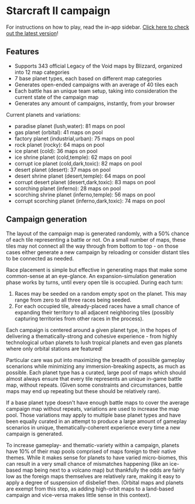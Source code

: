 # Starcraft II campaign

For instructions on how to play, read the in-app sidebar. [Click here to check out the latest version](https://tukkek.github.io/starcraft2-campaign/)!

## Features

* Supports 343 official Legacy of the Void maps by Blizzard, organized into 12 map categories
* 7 base planet types, each based on different map categories
* Generates open-ended campaigns with an average of 40 tiles each
* Each battle has an unique team setup, taking into consideration the current state of the campaign map
* Generates any amount of campaigns, instantly, from your browser

Current planets and variations:

* paradise planet (lush,water): 81 maps on pool
* gas planet (orbital): 41 maps on pool
* factory planet (industrial,urban): 75 maps on pool
* rock planet (rocky): 64 maps on pool
* ice planet (cold): 36 maps on pool
 * ice shrine planet (cold,temple): 62 maps on pool
 * corrupt ice planet (cold,dark,toxic): 82 maps on pool
* desert planet (desert): 37 maps on pool
 * desert shrine planet (desert,temple): 64 maps on pool
 * corrupt desert planet (desert,dark,toxic): 83 maps on pool
* scorching planet (inferno): 28 maps on pool
 * scorching shrine planet (inferno,temple): 56 maps on pool
 * corrupt scorching planet (inferno,dark,toxic): 74 maps on pool
 
## Campaign generation

The layout of the campaign map is generated randomly, with a 50% chance of each tile representing a battle or not. On a small number of maps, these tiles may not connect all the way through from bottom to top - on those cases either generate a new campaign by reloading or consider distant tiles to be connected as needed. 

Race placement is simple but effective in generating maps that make some common-sense at an eye-glance. An expansion-simulation generation phase works by turns, until every open tile is occupied. During each turn:

1. Races may be seeded on a random empty spot on the planet. This may range from zero to all three races being seeded.
2. For each occupied tile, already-placed races have a small chance of expanding their territory to all adjacent neighboring tiles (possibly capturing territories from other races in the process).

Each campaign is centered around a given planet type, in the hopes of delivering a thematically-strong and cohesive experience - from highly technological urban planets to lush tropical planets and even gas planets where only orbital stations are featured!

Particular care was put into maximizing the breadth of possiible gameplay scenarions while minimizing any immersion-breaking aspects, as much as possible. Each planet type has a curated, large pool of maps which should almost always ensure that every tile represents an unique in-game battle map, without repeats. (Given some constraints and circumstances, battle maps may end up repeating but these should be relatively rare).

If a base planet type doesn't have enough battle maps to cover the average campaign map without repeats, variations are used to increase the map pool. Those variations may apply to multiple base planet types and have been equally curated in an attempt to produce a large amount of gameplay scenarios in unique, thematically-coherent experience every time a new campaign is generated.

To increase gameplay- and thematic-variety within a campaign, planets have 10% of their map pools comprised of maps foreign to their native themes. While it makes sense for planets to have varied micro-biomes, this can result in a very small chance of mismatches happening (like an ice-based map being next to a volcano map) but thankfully the odds are fairly low as the foreign maps themselves are relatively rare, making it easy to apply a degree of suspension of disbelief then. (Orbital maps and planets are exempt from this step, as adding high-orbit maps to a land-based campaign and vice-versa makes little sense in this context).
